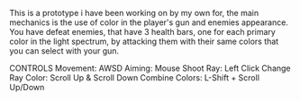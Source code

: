 This is a prototype i have been working on by my own for, the main mechanics is the use of color in the player's gun and enemies appearance.
You have defeat enemies, that have 3 health bars, one for each primary color in the light spectrum, by attacking them with their same colors that you can select with your gun. 

CONTROLS
Movement: AWSD
Aiming: Mouse
Shoot Ray: Left Click
Change Ray Color: Scroll Up & Scroll Down
Combine Colors: L-Shift + Scroll Up/Down
